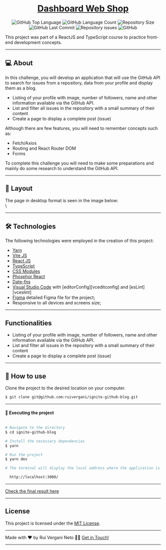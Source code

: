 <p align="center">
  <h1 align="center"><a href="">Dashboard Web Shop</a></h1>
</p>

<p align="center" margin-top="25px" >
  <img alt="GitHub Top Language" src="https://img.shields.io/github/languages/top/ruivergani/ignite-github-blog">

  <img alt="GitHub Language Count" src="https://img.shields.io/github/languages/count/ruivergani/ignite-github-blog">

  <img alt="Repository Size" src="https://img.shields.io/github/repo-size/ruivergani/ignite-github-blog">

  <img alt="GitHub Last Commit" src="https://img.shields.io/github/last-commit/ruivergani/ignite-github-blog">

  <img alt="Repository issues" src="https://img.shields.io/github/issues/ruivergani/ignite-github-blog">

  <img alt="GitHub" src="https://img.shields.io/github/license/ruivergani/ignite-github-blog">
</p>

This project was part of a ReactJS and TypeScript course to practice front-end development concepts.
___

## 💻 About

In this challenge, you will develop an application that will use the GitHub API to search for issues from a repository, data from your profile and display them as a blog.

- Listing of your profile with image, number of followers, name and other information available via the GitHub API.
- List and filter all issues in the repository with a small summary of their content
- Create a page to display a complete post (issue)

Although there are few features, you will need to remember concepts such as:

- Fetch/Axios
- Routing and React Router DOM
- Forms

To complete this challenge you will need to make some preparations and mainly do some research to understand the GitHub API.

___

## 🎨 Layout
The page in desktop format is seen in the image below:
\
\


___

## 🛠 Technologies

The following technologies were employed in the creation of this project:

- [Yarn](https://vitejs.dev/)
- [Vite JS](https://vitejs.dev/)
- [React JS](https://reactjs.org/)
- [TypeScript](https://www.typescriptlang.org/)
- [CSS Modules](https://github.com/css-modules/css-modules)
- [Phosphor React](https://phosphoricons.com/)
- [Date-fns](https://date-fns.org/)
- [Visual Studio Code](https://code.visualstudio.com/) with [editorConfig][vceditconfig] and [esLint][vceslint]
- [Figma](https://www.figma.com/file/QngNpEvtTk7XN61PObI3Ro/Ignite-Feed?type=design&node-id=26%3A12&mode=design&t=GL7dPs6g1RYCtsB6-1) detailed Figma file for the project;
- Responsive to all devices and screens size;

___

## Functionalities

- Listing of your profile with image, number of followers, name and other information available via the GitHub API.
- List and filter all issues in the repository with a small summary of their content
- Create a page to display a complete post (issue)
  
___

## 🚀 How to use

Clone the project to the desired location on your computer.

```bash
$ git clone git@github.com:ruivergani/ignite-github-blog.git
```
___

#### 🚧 Executing the project
```bash

# Navigate to the directory
$ cd ignite-github-blog

# Install the necessary dependencies
$ yarn

# Run the project
$ yarn dev

# The terminal will display the local address where the application is running (something like this):

  http://localhost:3000/

```
___

[Check the final result here]()

___

## License

This project is licensed under the [MIT License](https://opensource.org/license/mit/).
___

Made with ❤️ by Rui Vergani Neto 👋🏽 [Get in Touch!](https://www.linkedin.com/in/ruivergani/)

---
